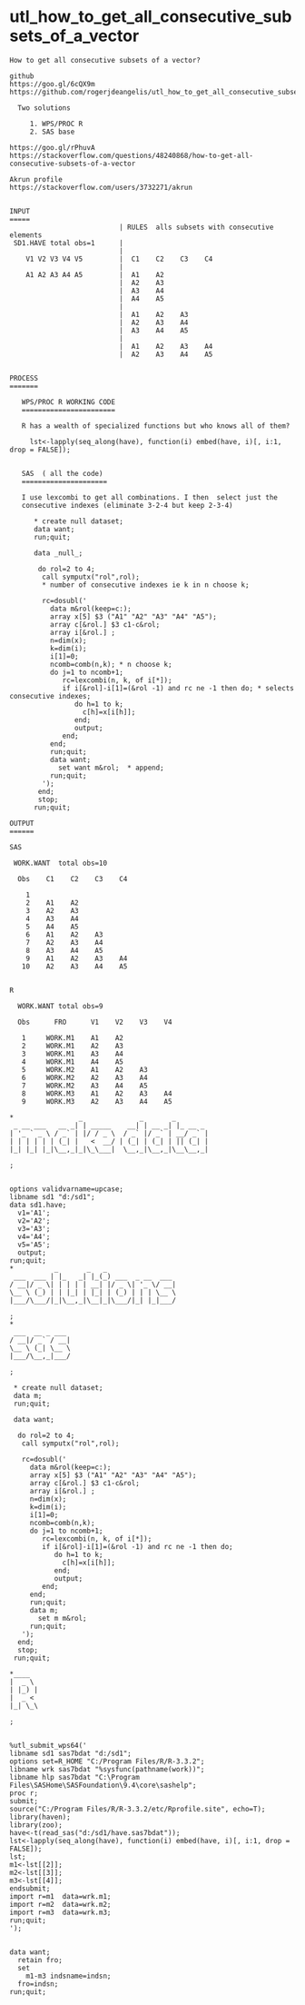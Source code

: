 # utl_how_to_get_all_consecutive_subsets_of_a_vector
    How to get all consecutive subsets of a vector?

    github
    https://goo.gl/6cQX9m
    https://github.com/rogerjdeangelis/utl_how_to_get_all_consecutive_subsets_of_a_vector

      Two solutions

         1. WPS/PROC R
         2. SAS base

    https://goo.gl/rPhuvA
    https://stackoverflow.com/questions/48240868/how-to-get-all-consecutive-subsets-of-a-vector

    Akrun profile
    https://stackoverflow.com/users/3732271/akrun


    INPUT
    =====
                               | RULES  alls subsets with consecutive elements
     SD1.HAVE total obs=1      |
                               |
        V1 V2 V3 V4 V5         |  C1    C2    C3    C4
                               |
        A1 A2 A3 A4 A5         |  A1    A2
                               |  A2    A3
                               |  A3    A4
                               |  A4    A5
                               |
                               |  A1    A2    A3
                               |  A2    A3    A4
                               |  A3    A4    A5
                               |
                               |  A1    A2    A3    A4
                               |  A2    A3    A4    A5


    PROCESS
    =======

       WPS/PROC R WORKING CODE
       =======================

       R has a wealth of specialized functions but who knows all of them?

         lst<-lapply(seq_along(have), function(i) embed(have, i)[, i:1, drop = FALSE]);


       SAS  ( all the code)
       =====================

       I use lexcombi to get all combinations. I then  select just the
       consecutive indexes (eliminate 3-2-4 but keep 2-3-4)

          * create null dataset;
          data want;
          run;quit;

          data _null_;

           do rol=2 to 4;
            call symputx("rol",rol);
            * number of consecutive indexes ie k in n choose k;

            rc=dosubl('
              data m&rol(keep=c:);
              array x[5] $3 ("A1" "A2" "A3" "A4" "A5");
              array c[&rol.] $3 c1-c&rol;
              array i[&rol.] ;
              n=dim(x);
              k=dim(i);
              i[1]=0;
              ncomb=comb(n,k); * n choose k;
              do j=1 to ncomb+1;
                 rc=lexcombi(n, k, of i[*]);
                 if i[&rol]-i[1]=(&rol -1) and rc ne -1 then do; * selects consecutive indexes;
                    do h=1 to k;
                      c[h]=x[i[h]];
                    end;
                    output;
                 end;
              end;
              run;quit;
              data want;
                set want m&rol;  * append;
              run;quit;
            ');
           end;
           stop;
          run;quit;

    OUTPUT
    ======

    SAS

     WORK.WANT  total obs=10

      Obs    C1    C2    C3    C4

        1
        2    A1    A2
        3    A2    A3
        4    A3    A4
        5    A4    A5
        6    A1    A2    A3
        7    A2    A3    A4
        8    A3    A4    A5
        9    A1    A2    A3    A4
       10    A2    A3    A4    A5


    R

      WORK.WANT total obs=9

      Obs      FRO      V1    V2    V3    V4

       1     WORK.M1    A1    A2
       2     WORK.M1    A2    A3
       3     WORK.M1    A3    A4
       4     WORK.M1    A4    A5
       5     WORK.M2    A1    A2    A3
       6     WORK.M2    A2    A3    A4
       7     WORK.M2    A3    A4    A5
       8     WORK.M3    A1    A2    A3    A4
       9     WORK.M3    A2    A3    A4    A5

    *                _              _       _
     _ __ ___   __ _| | _____    __| | __ _| |_ __ _
    | '_ ` _ \ / _` | |/ / _ \  / _` |/ _` | __/ _` |
    | | | | | | (_| |   <  __/ | (_| | (_| | || (_| |
    |_| |_| |_|\__,_|_|\_\___|  \__,_|\__,_|\__\__,_|

    ;


    options validvarname=upcase;
    libname sd1 "d:/sd1";
    data sd1.have;
      v1='A1';
      v2='A2';
      v3='A3';
      v4='A4';
      v5='A5';
      output;
    run;quit;
    *          _       _   _
     ___  ___ | |_   _| |_(_) ___  _ __  ___
    / __|/ _ \| | | | | __| |/ _ \| '_ \/ __|
    \__ \ (_) | | |_| | |_| | (_) | | | \__ \
    |___/\___/|_|\__,_|\__|_|\___/|_| |_|___/

    ;
    *
     ___  __ _ ___
    / __|/ _` / __|
    \__ \ (_| \__ \
    |___/\__,_|___/

    ;

     * create null dataset;
     data m;
     run;quit;

     data want;

      do rol=2 to 4;
       call symputx("rol",rol);

       rc=dosubl('
         data m&rol(keep=c:);
         array x[5] $3 ("A1" "A2" "A3" "A4" "A5");
         array c[&rol.] $3 c1-c&rol;
         array i[&rol.] ;
         n=dim(x);
         k=dim(i);
         i[1]=0;
         ncomb=comb(n,k);
         do j=1 to ncomb+1;
            rc=lexcombi(n, k, of i[*]);
            if i[&rol]-i[1]=(&rol -1) and rc ne -1 then do;
               do h=1 to k;
                 c[h]=x[i[h]];
               end;
               output;
            end;
         end;
         run;quit;
         data m;
           set m m&rol;
         run;quit;
       ');
      end;
      stop;
     run;quit;

    *____
    |  _ \
    | |_) |
    |  _ <
    |_| \_\

    ;


    %utl_submit_wps64('
    libname sd1 sas7bdat "d:/sd1";
    options set=R_HOME "C:/Program Files/R/R-3.3.2";
    libname wrk sas7bdat "%sysfunc(pathname(work))";
    libname hlp sas7bdat "C:\Program Files\SASHome\SASFoundation\9.4\core\sashelp";
    proc r;
    submit;
    source("C:/Program Files/R/R-3.3.2/etc/Rprofile.site", echo=T);
    library(haven);
    library(zoo);
    have<-t(read_sas("d:/sd1/have.sas7bdat"));
    lst<-lapply(seq_along(have), function(i) embed(have, i)[, i:1, drop = FALSE]);
    lst;
    m1<-lst[[2]];
    m2<-lst[[3]];
    m3<-lst[[4]];
    endsubmit;
    import r=m1  data=wrk.m1;
    import r=m2  data=wrk.m2;
    import r=m3  data=wrk.m3;
    run;quit;
    ');


    data want;
      retain fro;
      set
        m1-m3 indsname=indsn;
      fro=indsn;
    run;quit;

